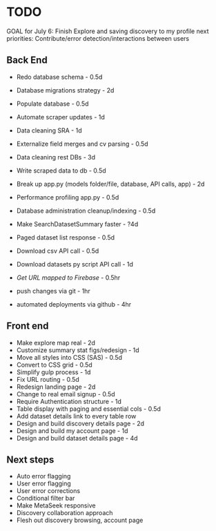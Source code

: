 # TODO

 GOAL for July 6: Finish Explore and saving discovery to my profile
 next priorities: Contribute/error detection/interactions between users

## Back End
* Redo database schema - 0.5d
* Database migrations strategy - 2d
* Populate database - 0.5d
* Automate scraper updates - 1d
* Data cleaning SRA - 1d
* Externalize field merges and cv parsing - 0.5d
* Data cleaning rest DBs - 3d
* Write scraped data to db - 0.5d
* Break up app.py (models folder/file, database, API calls, app) - 2d
* Performance profiling app.py - 0.5d
* Database administration cleanup/indexing - 0.5d
* Make SearchDatasetSummary faster - ?4d
* Paged dataset list response - 0.5d
* Download csv API call - 0.5d
* Download datasets py script API call - 1d

* *Get URL mapped to Firebase* - 0.5hr
* push changes via git - 1hr
* automated deployments via github - 4hr

## Front end
* Make explore map real - 2d
* Customize summary stat figs/redesign - 1d
* Move all styles into CSS (SAS) - 0.5d
* Convert to CSS grid - 0.5d
* Simplify gulp process - 1d
* Fix URL routing - 0.5d
* Redesign landing page - 2d
* Change to real email signup - 0.5d
* Require Authentication structure - 1d
* Table display with paging and essential cols - 0.5d
* Add dataset details link to every table row
* Design and build discovery details page - 2d
* Design and build my account page - 1d
* Design and build dataset details page - 4d

## Next steps
* Auto error flagging
* User error flagging
* User error corrections
* Conditional filter bar
* Make MetaSeek responsive
* Discovery collaboration approach
* Flesh out discovery browsing, account page
